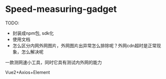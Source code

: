 
# Speed-measuring-gadget

TODO: 

- 封装成npm包, sdk化
- 使用文档
- 怎么区分内网外网图片，外网图片出异常怎么排除呢？外网cdn超时是正常现象，怎么解决呢


一款测网速小工具，同时它具有测试内外网的能力

Vue2+Axios+Element

